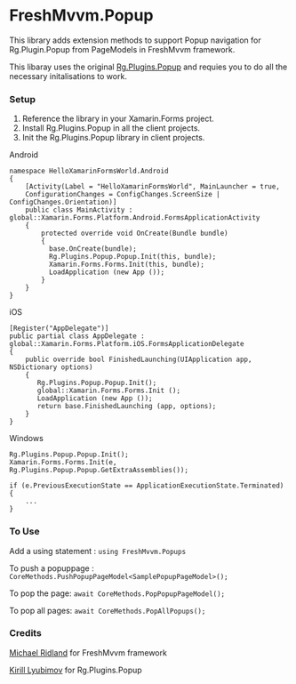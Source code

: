 # FreshMvvm.Popup
This library adds extension methods to support Popup navigation for Rg.Plugin.Popup from PageModels in FreshMvvm framework.

This libaray uses the original [Rg.Plugins.Popup](https://github.com/rotorgames/Rg.Plugins.Popup) and requies you to do all the necessary initalisations to work.

### Setup
1. Reference the library in your Xamarin.Forms project.
2. Install Rg.Plugins.Popup in all the client projects.
3. Init the Rg.Plugins.Popup library in client projects.

Android

    namespace HelloXamarinFormsWorld.Android
    {
        [Activity(Label = "HelloXamarinFormsWorld", MainLauncher = true,
        ConfigurationChanges = ConfigChanges.ScreenSize | ConfigChanges.Orientation)]
        public class MainActivity : global::Xamarin.Forms.Platform.Android.FormsApplicationActivity
        { 
            protected override void OnCreate(Bundle bundle)
            {
              base.OnCreate(bundle);
              Rg.Plugins.Popup.Popup.Init(this, bundle);
              Xamarin.Forms.Forms.Init(this, bundle);
              LoadApplication (new App ());
            }
        }
    }
    
iOS

    [Register("AppDelegate")]
    public partial class AppDelegate : global::Xamarin.Forms.Platform.iOS.FormsApplicationDelegate
    {
        public override bool FinishedLaunching(UIApplication app, NSDictionary options)
        {
           Rg.Plugins.Popup.Popup.Init();
           global::Xamarin.Forms.Forms.Init ();
           LoadApplication (new App ());
           return base.FinishedLaunching (app, options);
        }
    }
    
Windows

    Rg.Plugins.Popup.Popup.Init();
    Xamarin.Forms.Forms.Init(e, Rg.Plugins.Popup.Popup.GetExtraAssemblies());

    if (e.PreviousExecutionState == ApplicationExecutionState.Terminated)
    {
        ...
    }
    
### To Use
  Add a using statement : `using FreshMvvm.Popups`
  
  To push a popuppage : `CoreMethods.PushPopupPageModel<SamplePopupPageModel>();`
  
  To pop the page: `await CoreMethods.PopPopupPageModel();`
  
  To pop all pages: `await CoreMethods.PopAllPopups();`
 
### Credits
[Michael Ridland](https://github.com/rid00z) for FreshMvvm framework

[Kirill Lyubimov](https://github.com/rotorgames) for Rg.Plugins.Popup
  

